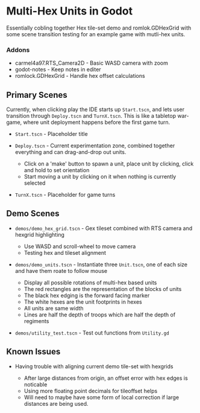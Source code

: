 # Multi-Hex Units in Godot

Essentially cobling together Hex tile-set demo and romlok.GDHexGrid with some scene transition testing for an example game with mutli-hex units.

### Addons

* carmel4a97.RTS\_Camera2D - Basic WASD camera with zoom
* godot-notes - Keep notes in editer
* romlock.GDHexGrid - Handle hex offset calculations

## Primary Scenes

Currently, when clicking play the IDE starts up `Start.tscn`, and lets user transition through `Deploy.tscn` and `TurnX.tscn`.
This is like a tabletop war-game, where unit deployment happens before the first game turn.

* `Start.tscn` - Placeholder title
* `Deploy.tscn` - Current experimentation zone, combined together everything and can drag-and-drop out units.

    * Click on a 'make' button to spawn a unit, place unit by clicking, click and hold to set orientation
    * Start moving a unit by clicking on it when nothing is currently selected

* `TurnX.tscn` - Placeholder for game turns

## Demo Scenes

* `demos/demo_hex_grid.tscn` - Gex tileset combined with RTS camera and hexgrid highlighting

    * Use WASD and scroll-wheel to move camera
    * Testing hex and tileset alignment

* `demos/demo_units.tscn` - Instantiate three `Unit.tscn`, one of each size and have them roate to follow mouse

    * Display all possible rotations of multi-hex based units
    * The red rectangles are the representation of the blocks of units
    * The black hex edging is the forward facing marker
    * The white hexes are the unit footprints in hexes
    * All units are same width
    * Lines are half the depth of troops which are half the depth of regiments

* `demos/utility_test.tscn` - Test out functions from `Utility.gd`

## Known Issues

* Having trouble with aligning current demo tile-set with hexgrids

    * After large distances from origin, an offset error with hex edges is noticable
    * Using more floating point decimals for tileoffset helps
    * Will need to maybe have some form of local correction if large distances are being used.
 
